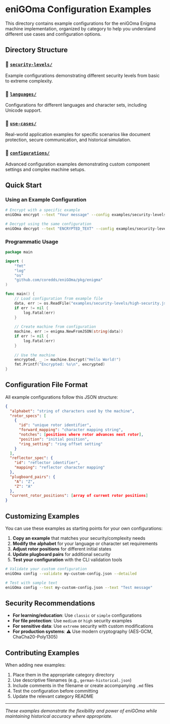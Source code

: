 # eniGOma Configuration Examples

This directory contains example configurations for the eniGOma Enigma machine implementation, organized by category to help you understand different use cases and configuration options.

## Directory Structure

### 📁 [`security-levels/`](./security-levels/)
Example configurations demonstrating different security levels from basic to extreme complexity.

### 📁 [`languages/`](./languages/) 
Configurations for different languages and character sets, including Unicode support.

### 📁 [`use-cases/`](./use-cases/)
Real-world application examples for specific scenarios like document protection, secure communication, and historical simulation.

### 📁 [`configurations/`](./configurations/)
Advanced configuration examples demonstrating custom component settings and complex machine setups.

## Quick Start

### Using an Example Configuration

```bash
# Encrypt with a specific example
eniGOma encrypt --text "Your message" --config examples/security-levels/high-security.json

# Decrypt using the same configuration
eniGOma decrypt --text "ENCRYPTED_TEXT" --config examples/security-levels/high-security.json
```

### Programmatic Usage

```go
package main

import (
    "fmt"
    "log"
    "os"
    "github.com/coredds/eniGOma/pkg/enigma"
)

func main() {
    // Load configuration from example file
    data, err := os.ReadFile("examples/security-levels/high-security.json")
    if err != nil {
        log.Fatal(err)
    }
    
    // Create machine from configuration
    machine, err := enigma.NewFromJSON(string(data))
    if err != nil {
        log.Fatal(err)
    }
    
    // Use the machine
    encrypted, _ := machine.Encrypt("Hello World!")
    fmt.Printf("Encrypted: %s\n", encrypted)
}
```

## Configuration File Format

All example configurations follow this JSON structure:

```json
{
  "alphabet": "string of characters used by the machine",
  "rotor_specs": [
    {
      "id": "unique rotor identifier",
      "forward_mapping": "character mapping string",
      "notches": [positions where rotor advances next rotor],
      "position": "initial position",
      "ring_setting": "ring offset setting"
    }
  ],
  "reflector_spec": {
    "id": "reflector identifier", 
    "mapping": "reflector character mapping"
  },
  "plugboard_pairs": {
    "A": "Z",
    "Z": "A"
  },
  "current_rotor_positions": [array of current rotor positions]
}
```

## Customizing Examples

You can use these examples as starting points for your own configurations:

1. **Copy an example** that matches your security/complexity needs
2. **Modify the alphabet** for your language or character set requirements
3. **Adjust rotor positions** for different initial states
4. **Update plugboard pairs** for additional security
5. **Test your configuration** with the CLI validation tools

```bash
# Validate your custom configuration
eniGOma config --validate my-custom-config.json --detailed

# Test with sample text
eniGOma config --test my-custom-config.json --text "Test message"
```

## Security Recommendations

- **For learning/education**: Use `classic` or `simple` configurations
- **For file protection**: Use `medium` or `high` security examples  
- **For sensitive data**: Use `extreme` security with custom modifications
- **For production systems**: ⚠️ Use modern cryptography (AES-GCM, ChaCha20-Poly1305)

## Contributing Examples

When adding new examples:

1. Place them in the appropriate category directory
2. Use descriptive filenames (e.g., `german-historical.json`)
3. Include comments in the filename or create accompanying `.md` files
4. Test the configuration before committing
5. Update the relevant category README

---

*These examples demonstrate the flexibility and power of eniGOma while maintaining historical accuracy where appropriate.*